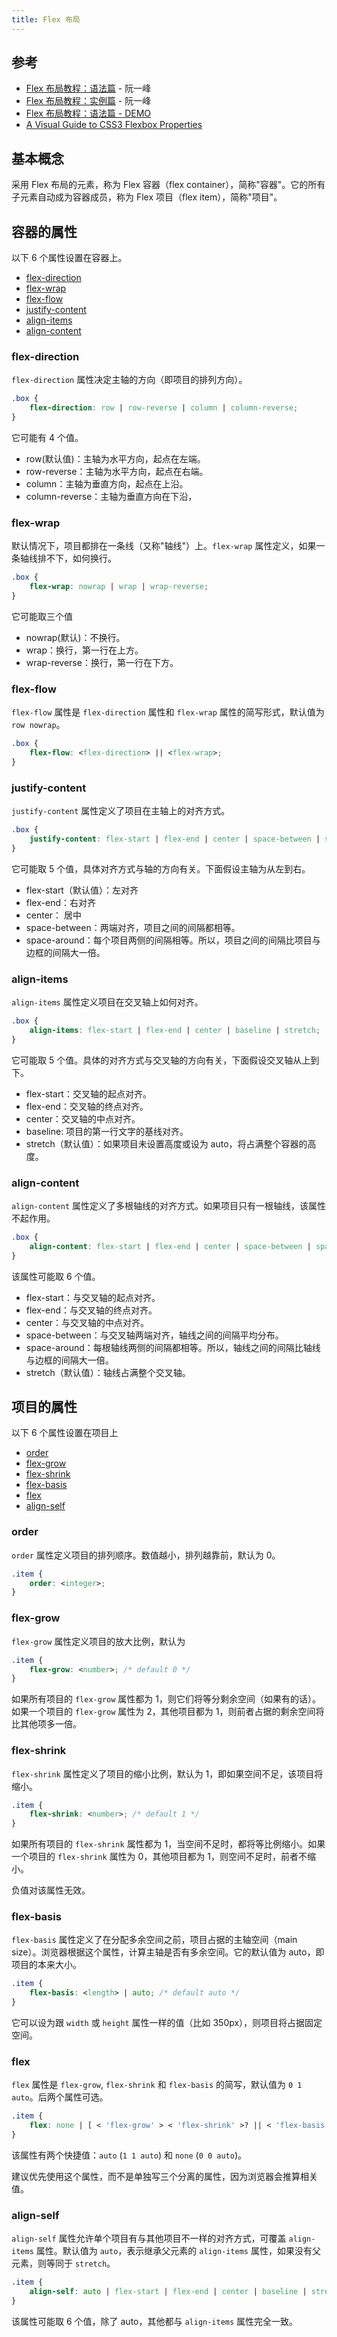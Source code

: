 ```yaml
---
title: Flex 布局
---
```


## 参考

-   [Flex 布局教程：语法篇](http://www.ruanyifeng.com/blog/2015/07/flex-grammar.html) - 阮一峰
-   [Flex 布局教程：实例篇](http://www.ruanyifeng.com/blog/2015/07/flex-examples.html) - 阮一峰
-   [Flex 布局教程：语法篇 - DEMO](http://static.vgee.cn/static/index.html)
-   [A Visual Guide to CSS3 Flexbox Properties](https://scotch.io/tutorials/a-visual-guide-to-css3-flexbox-properties)

## 基本概念

采用 Flex 布局的元素，称为 Flex 容器（flex container），简称"容器"。它的所有子元素自动成为容器成员，称为 Flex 项目（flex item），简称"项目"。

## 容器的属性

以下 6 个属性设置在容器上。

-   [flex-direction](#flex-direction)
-   [flex-wrap](#flex-wrap)
-   [flex-flow](#flex-flow)
-   [justify-content](#justify-content)
-   [align-items](#align-items)
-   [align-content](#align-content)

### flex-direction

`flex-direction` 属性决定主轴的方向（即项目的排列方向）。

```css
.box {
    flex-direction: row | row-reverse | column | column-reverse;
}
```

它可能有 4 个值。

-   row(默认值)：主轴为水平方向，起点在左端。
-   row-reverse：主轴为水平方向，起点在右端。
-   column：主轴为垂直方向，起点在上沿。
-   column-reverse：主轴为垂直方向在下沿，

### flex-wrap

默认情况下，项目都排在一条线（又称"轴线"）上。`flex-wrap` 属性定义，如果一条轴线排不下，如何换行。

```css
.box {
    flex-wrap: nowrap | wrap | wrap-reverse;
}
```

它可能取三个值

-   nowrap(默认)：不换行。
-   wrap：换行，第一行在上方。
-   wrap-reverse：换行，第一行在下方。

### flex-flow

`flex-flow` 属性是 `flex-direction` 属性和 `flex-wrap` 属性的简写形式，默认值为 `row nowrap`。

```css
.box {
    flex-flow: <flex-direction> || <flex-wrap>;
}
```

### justify-content

`justify-content` 属性定义了项目在主轴上的对齐方式。

```css
.box {
    justify-content: flex-start | flex-end | center | space-between | space-around;
}
```

它可能取 5 个值，具体对齐方式与轴的方向有关。下面假设主轴为从左到右。

-   flex-start（默认值）：左对齐
-   flex-end：右对齐
-   center： 居中
-   space-between：两端对齐，项目之间的间隔都相等。
-   space-around：每个项目两侧的间隔相等。所以，项目之间的间隔比项目与边框的间隔大一倍。

### align-items

`align-items` 属性定义项目在交叉轴上如何对齐。

```css
.box {
    align-items: flex-start | flex-end | center | baseline | stretch;
}
```

它可能取 5 个值。具体的对齐方式与交叉轴的方向有关，下面假设交叉轴从上到下。

-   flex-start：交叉轴的起点对齐。
-   flex-end：交叉轴的终点对齐。
-   center：交叉轴的中点对齐。
-   baseline: 项目的第一行文字的基线对齐。
-   stretch（默认值）：如果项目未设置高度或设为 auto，将占满整个容器的高度。

### align-content

`align-content` 属性定义了多根轴线的对齐方式。如果项目只有一根轴线，该属性不起作用。

```css
.box {
    align-content: flex-start | flex-end | center | space-between | space-around | stretch;
}
```

该属性可能取 6 个值。

-   flex-start：与交叉轴的起点对齐。
-   flex-end：与交叉轴的终点对齐。
-   center：与交叉轴的中点对齐。
-   space-between：与交叉轴两端对齐，轴线之间的间隔平均分布。
-   space-around：每根轴线两侧的间隔都相等。所以，轴线之间的间隔比轴线与边框的间隔大一倍。
-   stretch（默认值）：轴线占满整个交叉轴。

## 项目的属性

以下 6 个属性设置在项目上

-   [order](#order)
-   [flex-grow](#flex-grow)
-   [flex-shrink](#flex-shrink)
-   [flex-basis](#flex-basis)
-   [flex](#flex)
-   [align-self](#align-self)

### order

`order` 属性定义项目的排列顺序。数值越小，排列越靠前，默认为 0。

```css
.item {
    order: <integer>;
}
```

### flex-grow

`flex-grow` 属性定义项目的放大比例，默认为

```css
.item {
    flex-grow: <number>; /* default 0 */
}
```

如果所有项目的 `flex-grow` 属性都为 1，则它们将等分剩余空间（如果有的话）。如果一个项目的 `flex-grow` 属性为 2，其他项目都为 1，则前者占据的剩余空间将比其他项多一倍。

### flex-shrink

`flex-shrink` 属性定义了项目的缩小比例，默认为 1，即如果空间不足，该项目将缩小。

```css
.item {
    flex-shrink: <number>; /* default 1 */
}
```

如果所有项目的 `flex-shrink` 属性都为 1，当空间不足时，都将等比例缩小。如果一个项目的 `flex-shrink` 属性为 0，其他项目都为 1，则空间不足时，前者不缩小。

负值对该属性无效。

### flex-basis

`flex-basis` 属性定义了在分配多余空间之前，项目占据的主轴空间（main size）。浏览器根据这个属性，计算主轴是否有多余空间。它的默认值为 auto，即项目的本来大小。

```css
.item {
    flex-basis: <length> | auto; /* default auto */
}
```

它可以设为跟 `width` 或 `height` 属性一样的值（比如 350px），则项目将占据固定空间。

### flex

`flex` 属性是 `flex-grow`, `flex-shrink` 和 `flex-basis` 的简写，默认值为 `0 1 auto`。后两个属性可选。

```css
.item {
    flex: none | [ < 'flex-grow' > < 'flex-shrink' >? || < 'flex-basis' > ];
}
```

该属性有两个快捷值：`auto` (`1 1 auto`) 和 `none` (`0 0 auto`)。

建议优先使用这个属性，而不是单独写三个分离的属性，因为浏览器会推算相关值。

### align-self

`align-self` 属性允许单个项目有与其他项目不一样的对齐方式，可覆盖 `align-items` 属性。默认值为 `auto`，表示继承父元素的 `align-items` 属性，如果没有父元素，则等同于 `stretch`。

```css
.item {
    align-self: auto | flex-start | flex-end | center | baseline | stretch;
}
```

该属性可能取 6 个值，除了 auto，其他都与 `align-items` 属性完全一致。
